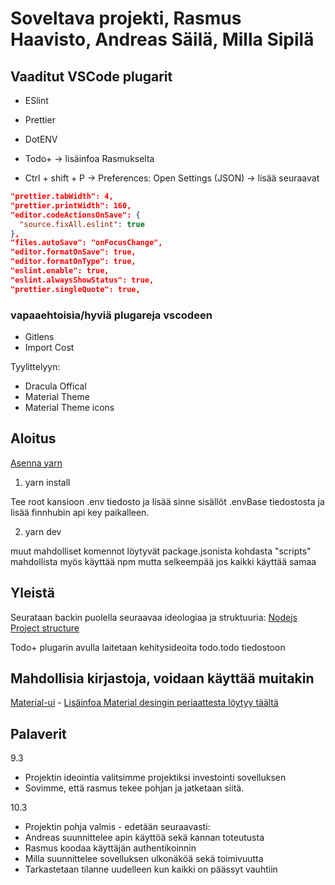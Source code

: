 # Soveltava projekti, Rasmus Haavisto, Andreas Säilä, Milla Sipilä

## Vaaditut VSCode plugarit

-   ESlint
-   Prettier
-   DotENV
-   Todo+ -> lisäinfoa Rasmukselta

-   Ctrl + shift + P -> Preferences: Open Settings (JSON) -> lisää seuraavat

```JSON
"prettier.tabWidth": 4,
"prettier.printWidth": 160,
"editor.codeActionsOnSave": {
  "source.fixAll.eslint": true
},
"files.autoSave": "onFocusChange",
"editor.formatOnSave": true,
"editor.formatOnType": true,
"eslint.enable": true,
"eslint.alwaysShowStatus": true,
"prettier.singleQuote": true,
```

### vapaaehtoisia/hyviä plugareja vscodeen

-   Gitlens
-   Import Cost

Tyylittelyyn:

-   Dracula Offical
-   Material Theme
-   Material Theme icons

## Aloitus

[Asenna yarn](https://classic.yarnpkg.com/en/docs/install#windows-stable)

1. yarn install

Tee root kansioon .env tiedosto ja lisää sinne sisällöt .envBase tiedostosta ja lisää finnhubin api key paikalleen.

2. yarn dev

muut mahdolliset komennot löytyvät package.jsonista kohdasta "scripts"
mahdollista myös käyttää npm mutta selkeempää jos kaikki käyttää samaa

## Yleistä

Seurataan backin puolella seuraavaa ideologiaa ja struktuuria:
[Nodejs Project structure](https://softwareontheroad.com/ideal-nodejs-project-structure/)

Todo+ plugarin avulla laitetaan kehitysideoita todo.todo tiedostoon

## Mahdollisia kirjastoja, voidaan käyttää muitakin

[Material-ui](https://material-ui.com/) - [Lisäinfoa Material desingin periaattesta löytyy täältä](https://material.io/)

## Palaverit

9.3

-   Projektin ideointia valitsimme projektiksi investointi sovelluksen
-   Sovimme, että rasmus tekee pohjan ja jatketaan siitä.

10.3

-   Projektin pohja valmis - edetään seuraavasti:
-   Andreas suunnittelee apin käyttöä sekä kannan toteutusta
-   Rasmus koodaa käyttäjän authentikoinnin
-   Milla suunnittelee sovelluksen ulkonäköä sekä toimivuutta
-   Tarkastetaan tilanne uudelleen kun kaikki on päässyt vauhtiin
